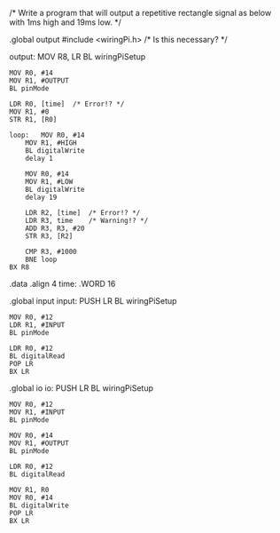 /* Write a program that will output a repetitive rectangle signal as below with 1ms high and 19ms low. */

.global output
#include <wiringPi.h> /* Is this necessary? */

output:	MOV R8, LR
	BL wiringPiSetup
	
	MOV R0, #14
	MOV R1, #OUTPUT
	BL pinMode
	
	LDR R0, [time]	/* Error!? */
	MOV R1, #0
	STR R1, [R0]
	
	loop: 	MOV R0, #14
		MOV R1, #HIGH
		BL digitalWrite
		delay 1
		
		MOV R0, #14
		MOV R1, #LOW
		BL digitalWrite
		delay 19
		
		LDR R2, [time]	/* Error!? */
		LDR R3, time	/* Warning!? */
		ADD R3, R3, #20
		STR R3, [R2]
		
		CMP R3, #1000
		BNE loop
	BX R8

.data
.align 4
time:	.WORD 16

.global input
input:	PUSH LR
	BL wiringPiSetup
	
	MOV R0, #12
	LDR R1, #INPUT
	BL pinMode
	
	LDR R0, #12
	BL digitalRead
	POP LR
	BX LR

.global io
io:	PUSH LR
	BL wiringPiSetup
	
	MOV R0, #12
	MOV R1, #INPUT
	BL pinMode
	
	MOV R0, #14
	MOV R1, #OUTPUT
	BL pinMode
	
	LDR R0, #12
	BL digitalRead
	
	MOV R1, R0
	MOV R0, #14
	BL digitalWrite
	POP LR
	BX LR
